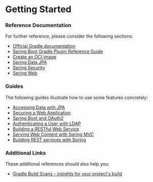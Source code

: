 # Getting Started

### Reference Documentation

For further reference, please consider the following sections:

* [Official Gradle documentation](https://docs.gradle.org)
* [Spring Boot Gradle Plugin Reference Guide](https://docs.spring.io/spring-boot/docs/3.0.5/gradle-plugin/reference/html/)
* [Create an OCI image](https://docs.spring.io/spring-boot/docs/3.0.5/gradle-plugin/reference/html/#build-image)
* [Spring Data JPA](https://docs.spring.io/spring-boot/docs/3.0.5/reference/htmlsingle/#data.sql.jpa-and-spring-data)
* [Spring Security](https://docs.spring.io/spring-boot/docs/3.0.5/reference/htmlsingle/#web.security)
* [Spring Web](https://docs.spring.io/spring-boot/docs/3.0.5/reference/htmlsingle/#web)

### Guides

The following guides illustrate how to use some features concretely:

* [Accessing Data with JPA](https://spring.io/guides/gs/accessing-data-jpa/)
* [Securing a Web Application](https://spring.io/guides/gs/securing-web/)
* [Spring Boot and OAuth2](https://spring.io/guides/tutorials/spring-boot-oauth2/)
* [Authenticating a User with LDAP](https://spring.io/guides/gs/authenticating-ldap/)
* [Building a RESTful Web Service](https://spring.io/guides/gs/rest-service/)
* [Serving Web Content with Spring MVC](https://spring.io/guides/gs/serving-web-content/)
* [Building REST services with Spring](https://spring.io/guides/tutorials/rest/)

### Additional Links

These additional references should also help you:

* [Gradle Build Scans – insights for your project's build](https://scans.gradle.com#gradle)

